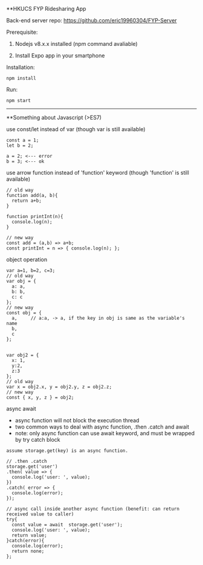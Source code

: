 **HKUCS FYP Ridesharing App

Back-end server repo: https://github.com/eric19960304/FYP-Server


Prerequisite:

1. Nodejs v8.x.x installed (npm command avaliable)

2. Install Expo app in your smartphone


Installation:

`npm install`

Run:

`npm start`


-----------------------
**Something about Javascript (>ES7)

use const/let instead of var (though var is still available)

```
const a = 1;
let b = 2;

a = 2; <--- error
b = 3; <--- ok
```

use arrow function instead of 'function' keyword (though 'function' is still available)

```
// old way
function add(a, b){
  return a+b;
}

function printInt(n){
  console.log(n);
}

// new way
const add = (a,b) => a+b;
const printInt = n => { console.log(n); };
```

object operation

```
var a=1, b=2, c=3;
// old way
var obj = {
  a: a, 
  b: b, 
  c: c
};
// new way
const obj = {
  a,     // a:a, -> a, if the key in obj is same as the variable's name
  b, 
  c 
};


var obj2 = {
  x: 1, 
  y:2, 
  z:3
};
// old way
var x = obj2.x, y = obj2.y, z = obj2.z;
// new way
const { x, y, z } = obj2;
```

async await
- async function will not block the execution thread
- two common ways to deal with async function, .then .catch and await
- note: only async function can use await keyword, and must be wrapped by try catch block

```
assume storage.get(key) is an async function.

// .then .catch
storage.get('user')
.then( value => {
  console.log('user: ', value);
})
.catch( error => {
  console.log(error);
});

// async call inside another async function (benefit: can return received value to caller)
try{
  const value = await  storage.get('user');
  console.log('user: ', value);
  return value;
}catch(error){
  console.log(error);
  return none;
};
```
